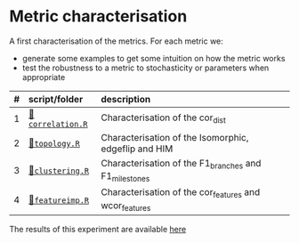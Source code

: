 
# Metric characterisation

A first characterisation of the metrics. For each metric we:

  - generate some examples to get some intuition on how the metric works
  - test the robustness to a metric to stochasticity or parameters when
    appropriate

| \# | script/folder                        | description                                                                |
| :- | :----------------------------------- | :------------------------------------------------------------------------- |
| 1  | [📄`correlation.R`](01-correlation.R) | Characterisation of the cor<sub>dist</sub>                                 |
| 2  | [📄`topology.R`](02-topology.R)       | Characterisation of the Isomorphic, edgeflip and HIM                       |
| 3  | [📄`clustering.R`](03-clustering.R)   | Characterisation of the F1<sub>branches</sub> and F1<sub>milestones</sub>  |
| 4  | [📄`featureimp.R`](04-featureimp.R)   | Characterisation of the cor<sub>features</sub> and wcor<sub>features</sub> |

The results of this experiment are available
[here](https://github.com/dynverse/dynbenchmark_results/tree/master/02-metrics/01-metric_characterisation)
